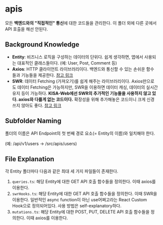 # apis

모든 **백엔드와의 "직접적인" 통신**에 대한 코드들을 관리한다. 이 폴더 외에 다른 곳에서 API 호출을 해선 안된다.

## Background Knowledge

- **Entity**: 비즈니스 로직을 구성하는 데이터의 단위다. 쉽게 생각하면, 앱에서 사용되는 대표적인 클래스들이다. (예: User, Post, Comment 등)
- **Axios**: HTTP 클라이언트 라이브러리이다. 백엔드와 통신할 수 있는 손쉬운 함수들과 기능들을 제공한다. [참고 링크](https://velog.io/@ahnboks/Ajax-Axios-%EA%B7%B8%EB%A6%AC%EA%B3%A0-fetch%EC%9D%98-%EC%82%AC%EC%9A%A9%EB%B2%95-%EB%B0%8F-%EC%B0%A8%EC%9D%B4%EC%A0%90)
- **SWR**: 데이터 Fetching (가져오기)를 쉽게 해주는 라이브러리이다. Axios만으로도 데이터 Fetching은 가능하지만, SWR을 이용하면 데이터 캐싱, 데이터의 실시간 유지 등이 가능하다. **KISA-Web에선 SWR의 추가적인 기능들을 사용하지 않고 있다. axios와 다를게 없는 코드이다.** 확장성을 위해 추가해놓은 코드이니 크게 신경쓰지 않아도 좋다. [참고 링크](https://swr.vercel.app/)

## Subfolder Naming

폴더의 이름은 API Endpoint의 첫 번째 경로 요소(= Entity의 이름)와 일치해야 한다.

(예: /api/v1/users -> /src/apis/users)

## File Explanation

각 Entity 폴더마다 다음과 같은 최대 세 가지 파일들이 존재한다.

1. `queries.ts`: 해당 Entity에 대한 GET API 호출 함수들을 정의한다. 이때 axios를 이용한다.
2. `swrHooks.ts`: 해당 Entity에 대한 GET API 호출 함수들을 정의한다. 이때 SWR을 이용한다. 일반적인 async function이 아닌 use어쩌고라는 React Custom Hook으로 정의되어있다. 사용 방법은 self-explanatory하다.
3. `mutations.ts`: 해당 Entity에 대한 POST, PUT, DELETE API 호출 함수들을 정의한다. 이때 axios를 이용한다.
